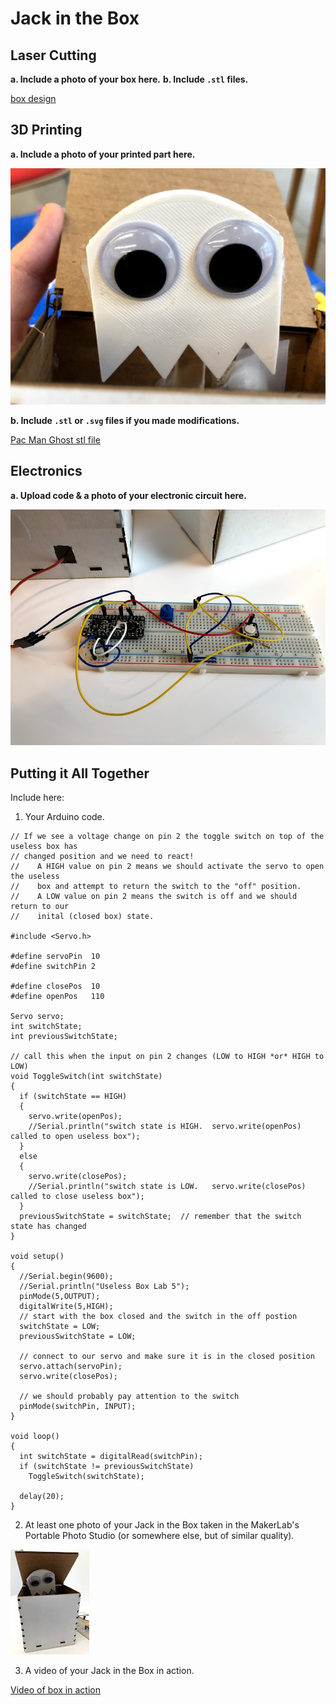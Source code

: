 # Jack in the Box



## Laser Cutting

**a. Include a photo of your box here.**
**b. Include `.stl` files.**

[box design](https://github.com/FAR-Lab/Developing-and-Designing-Interactive-Devices/blob/2019Fall/Lab5/boxTall.pdf)


## 3D Printing

**a. Include a photo of your printed part here.**

![Pac Man Ghost](IMG_0775.jpg)

**b. Include `.stl` or `.svg` files if you made modifications.**

[Pac Man Ghost stl file](https://github.com/drywitte/IDD-Fa19-Lab5/blob/master/Dan%20Witte%20Lab%205.stl)

## Electronics

**a. Upload code & a photo of your electronic circuit here.**

![Circuit](IMG_0776.jpg)

## Putting it All Together

Include here:
1. Your Arduino code.

```
// If we see a voltage change on pin 2 the toggle switch on top of the useless box has 
// changed position and we need to react!
//    A HIGH value on pin 2 means we should activate the servo to open the useless 
//    box and attempt to return the switch to the "off" position.
//    A LOW value on pin 2 means the switch is off and we should return to our 
//    inital (closed box) state.

#include <Servo.h> 

#define servoPin  10
#define switchPin 2

#define closePos  10
#define openPos   110

Servo servo;
int switchState;
int previousSwitchState;

// call this when the input on pin 2 changes (LOW to HIGH *or* HIGH to LOW)
void ToggleSwitch(int switchState)
{    
  if (switchState == HIGH)
  {
    servo.write(openPos);
    //Serial.println("switch state is HIGH.  servo.write(openPos) called to open useless box");
  }
  else
  {
    servo.write(closePos);
    //Serial.println("switch state is LOW.   servo.write(closePos) called to close useless box");
  }
  previousSwitchState = switchState;  // remember that the switch state has changed 
}

void setup()
{
  //Serial.begin(9600);
  //Serial.println("Useless Box Lab 5");
  pinMode(5,OUTPUT);
  digitalWrite(5,HIGH);
  // start with the box closed and the switch in the off postion
  switchState = LOW;
  previousSwitchState = LOW;

  // connect to our servo and make sure it is in the closed position
  servo.attach(servoPin);
  servo.write(closePos);

  // we should probably pay attention to the switch
  pinMode(switchPin, INPUT); 
}

void loop()
{ 
  int switchState = digitalRead(switchPin);
  if (switchState != previousSwitchState)
    ToggleSwitch(switchState);

  delay(20);
}
```

2. At least one photo of your Jack in the Box taken in the MakerLab's Portable Photo Studio (or somewhere else, but of similar quality).

![Jack](IMG_0778.jpg)

3. A video of your Jack in the Box in action.

[Video of box in action](https://photos.app.goo.gl/PBeJLJ5L1eHPhXm38)
